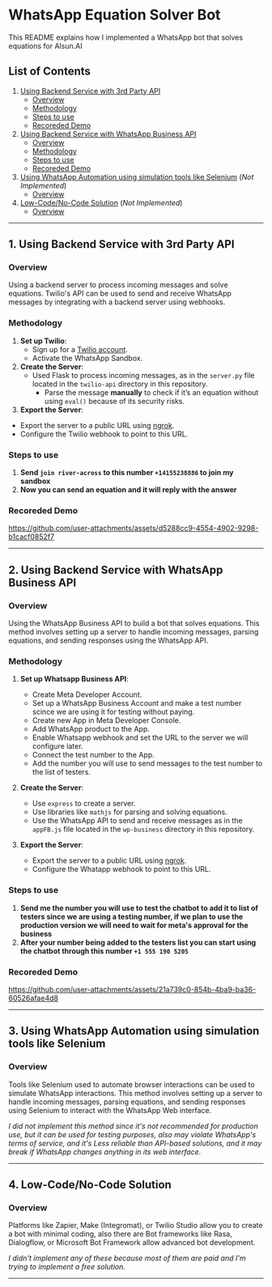 # WhatsApp Equation Solver Bot

This README explains how I implemented a WhatsApp bot that solves equations for Alsun.AI 

## **List of Contents**

1. [Using Backend Service with 3rd Party API](#1-using-backend-service-with-3rd-party-api)
    - [Overview](#overview)
    - [Methodology](#methodology)
    - [Steps to use](#steps-to-use)
    - [Recoreded Demo](#recoreded-demo)
2. [Using Backend Service with WhatsApp Business API](#2-using-backend-service-with-whatsapp-business-api)
    - [Overview](#overview-1)
    - [Methodology](#methodology-1)
    - [Steps to use](#steps-to-use-1)
    - [Recoreded Demo](#recoreded-demo-1)
3. [Using WhatsApp Automation using simulation tools like Selenium](#3-using-whatsapp-automation-using-simulation-tools-like-selenium) (*Not Implemented*)
    - [Overview](#overview-2)
4. [Low-Code/No-Code Solution](#4-low-codeno-code-solution) (*Not Implemented*)
    - [Overview](#overview-3)
---

## **1. Using Backend Service with 3rd Party API**

### **Overview**
<!-- Twilio provides an API to send and receive WhatsApp messages. This method uses Python with Flask or Django to handle incoming messages and send replies. -->
Using a backend server to process incoming messages and solve equations. Twilio's API can be used to send and receive WhatsApp messages by integrating with a backend server using webhooks.

### **Methodology**
1. **Set up Twilio**:
    - Sign up for a [Twilio account](https://www.twilio.com/).
    - Activate the WhatsApp Sandbox.
2. **Create the Server**:
    - Used Flask to process incoming messages, as in the `server.py` file located in the `twilio-api` directory in this repository.
        - Parse the message **manually** to check if it’s an equation without using `eval()` because of its security risks.
3. **Export the Server**:
- Export the server to a public URL using [ngrok](https://ngrok.com/).
- Configure the Twilio webhook to point to this URL.

### **Steps to use**
1. **Send `join river-across` to this number `+14155238886` to join my sandbox**
2. **Now you can send an equation and it will reply with the answer**

### **Recoreded Demo**

https://github.com/user-attachments/assets/d5288cc9-4554-4902-9298-b1cacf0852f7

---

## **2. Using Backend Service with WhatsApp Business API**

### **Overview**
Using the WhatsApp Business API to build a bot that solves equations. This method involves setting up a server to handle incoming messages, parsing equations, and sending responses using the WhatsApp API.

### **Methodology**
1. **Set up Whatsapp Business API**:
    - Create Meta Developer Account.
    - Set up a WhatsApp Business Account and make a test number scince we are using it for testing without paying.
    - Create new App in Meta Developer Console.
    - Add WhatsApp product to the App.
    - Enable Whatsapp webhook and set the URL to the server we will configure later.
    - Connect the test number to the App.
    - Add the number you will use to send messages to the test number to the list of testers.

2. **Create the Server**:
    - Use `express` to create a server.
    - Use libraries like `mathjs` for parsing and solving equations.
    - Use the WhatsApp API to send and receive messages as in the `appFB.js` file located in the `wp-business` directory in this repository.
3. **Export the Server**:
    - Export the server to a public URL using [ngrok](https://ngrok.com/).
    - Configure the Whatapp webhook to point to this URL.

### **Steps to use**
1. **Send me the number you will use to test the chatbot to add it to list of testers since we are using a testing number, if we plan to use the production version we will need to wait for meta's approval for the business**
2. **After your number being added to the testers list you can start using the chatbot through this number `+1 555 190 5205`**

### **Recoreded Demo**

https://github.com/user-attachments/assets/21a739c0-854b-4ba9-ba36-60526afae4d8

---

## **3. Using WhatsApp Automation using simulation tools like Selenium**

### **Overview**
Tools like Selenium used to automate browser interactions can be used to simulate WhatsApp interactions. This method involves setting up a server to handle incoming messages, parsing equations, and sending responses using Selenium to interact with the WhatsApp Web interface.

*I did not implement this method since it's not recommended for production use, but it can be used for testing purposes, also may violate WhatsApp's terms of service, and it's
Less reliable than API-based solutions, and it may break if WhatsApp changes anything in its web interface.*

---

## **4. Low-Code/No-Code Solution**

### **Overview**
Platforms like Zapier, Make (Integromat), or Twilio Studio allow you to create a bot with minimal coding, also there are Bot frameworks like Rasa, Dialogflow, or Microsoft Bot Framework allow advanced bot development.

*I didn't implement any of these because most of them are paid and I'm trying to implement a free solution.*

---


